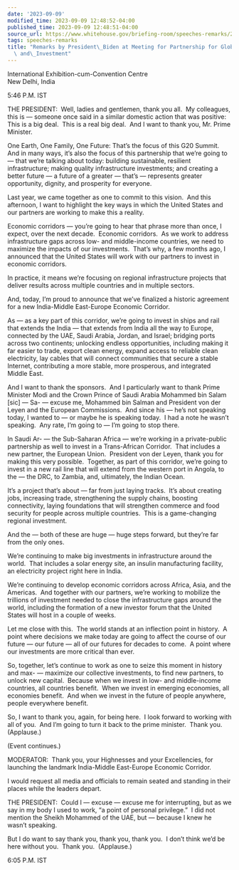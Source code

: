 ```yaml
---
date: '2023-09-09'
modified_time: 2023-09-09 12:48:52-04:00
published_time: 2023-09-09 12:48:51-04:00
source_url: https://www.whitehouse.gov/briefing-room/speeches-remarks/2023/09/09/remarks-by-president-biden-at-meeting-for-partnership-for-global-infrastructure-and-investment/
tags: speeches-remarks
title: "Remarks by President\_Biden at Meeting for Partnership for Global Infrastructure\
  \ and\_Investment"
---
```

 
International Exhibition-cum-Convention Centre  
New Delhi, India

5:46 P.M. IST

THE PRESIDENT:  Well, ladies and gentlemen, thank you all.  My
colleagues, this is — someone once said in a similar domestic action
that was positive: This is a big deal.  This is a real big deal.  And I
want to thank you, Mr. Prime Minister.

One Earth, One Family, One Future: That’s the focus of this G20 Summit. 
And in many ways, it’s also the focus of this partnership that we’re
going to — that we’re talking about today: building sustainable,
resilient infrastructure; making quality infrastructure investments; and
creating a better future — a future of a greater — that’s — represents
greater opportunity, dignity, and prosperity for everyone.

Last year, we came together as one to commit to this vision.  And this
afternoon, I want to highlight the key ways in which the United States
and our partners are working to make this a reality. 

Economic corridors — you’re going to hear that phrase more than once, I
expect, over the next decade.  Economic corridors.  As we work to
address infrastructure gaps across low- and middle-income countries, we
need to maximize the impacts of our investments.  That’s why, a few
months ago, I announced that the United States will work with our
partners to invest in economic corridors.

In practice, it means we’re focusing on regional infrastructure projects
that deliver results across multiple countries and in multiple sectors. 

And, today, I’m proud to announce that we’ve finalized a historic
agreement for a new India-Middle East-Europe Economic Corridor. 

As — as a key part of this corridor, we’re going to invest in ships and
rail that extends the India — that extends from India all the way to
Europe, connected by the UAE, Saudi Arabia, Jordan, and Israel; bridging
ports across two continents; unlocking endless opportunities, including
making it far easier to trade, export clean energy, expand access to
reliable clean electricity, lay cables that will connect communities
that secure a stable Internet, contributing a more stable, more
prosperous, and integrated Middle East.

And I want to thank the sponsors.  And I particularly want to thank
Prime Minister Modi and the Crown Prince of Saudi Arabia Mohammed bin
Salam \[sic\] — Sa- — excuse me, Mohammed bin Salman and President von
der Leyen and the European Commissions.  And since his — he’s not
speaking today, I wanted to — or maybe he is speaking today.  I had a
note he wasn’t speaking.  Any rate, I’m going to — I’m going to stop
there. 

In Saudi Ar- — the Sub-Saharan Africa — we’re working in a
private-public partnership as well to invest in a Trans-African
Corridor.  That includes a new partner, the European Union.  President
von der Leyen, thank you for making this very possible.  Together, as
part of this corridor, we’re going to invest in a new rail line that
will extend from the western port in Angola, to the — the DRC, to
Zambia, and, ultimately, the Indian Ocean.

It’s a project that’s about — far from just laying tracks.  It’s about
creating jobs, increasing trade, strengthening the supply chains,
boosting connectivity, laying foundations that will strengthen commerce
and food security for people across multiple countries.  This is a
game-changing regional investment. 

And the — both of these are huge — huge steps forward, but they’re far
from the only ones. 

We’re continuing to make big investments in infrastructure around the
world.  That includes a solar energy site, an insulin manufacturing
facility, an electricity project right here in India. 

We’re continuing to develop economic corridors across Africa, Asia, and
the Americas.  And together with our partners, we’re working to mobilize
the trillions of investment needed to close the infrastructure gaps
around the world, including the formation of a new investor forum that
the United States will host in a couple of weeks. 

Let me close with this.  The world stands at an inflection point in
history.  A point where decisions we make today are going to affect the
course of our future — our future — all of our futures for decades to
come.  A point where our investments are more critical than ever.

So, together, let’s continue to work as one to seize this moment in
history and max- — maximize our collective investments, to find new
partners, to unlock new capital.  Because when we invest in low- and
middle-income countries, all countries benefit.  When we invest in
emerging economies, all economies benefit.  And when we invest in the
future of people anywhere, people everywhere benefit.

So, I want to thank you, again, for being here.  I look forward to
working with all of you.  And I’m going to turn it back to the prime
minister.  Thank you.  (Applause.)

(Event continues.)

MODERATOR:  Thank you, your Highnesses and your Excellencies, for
launching the landmark India-Middle East-Europe Economic Corridor.

I would request all media and officials to remain seated and standing in
their places while the leaders depart.

THE PRESIDENT:  Could I — excuse — excuse me for interrupting, but as we
say in my body I used to work, “a point of personal privilege.”  I did
not mention the Sheikh Mohammed of the UAE, but — because I knew he
wasn’t speaking.

But I do want to say thank you, thank you, thank you.  I don’t think
we’d be here without you.  Thank you.  (Applause.)

6:05 P.M. IST
